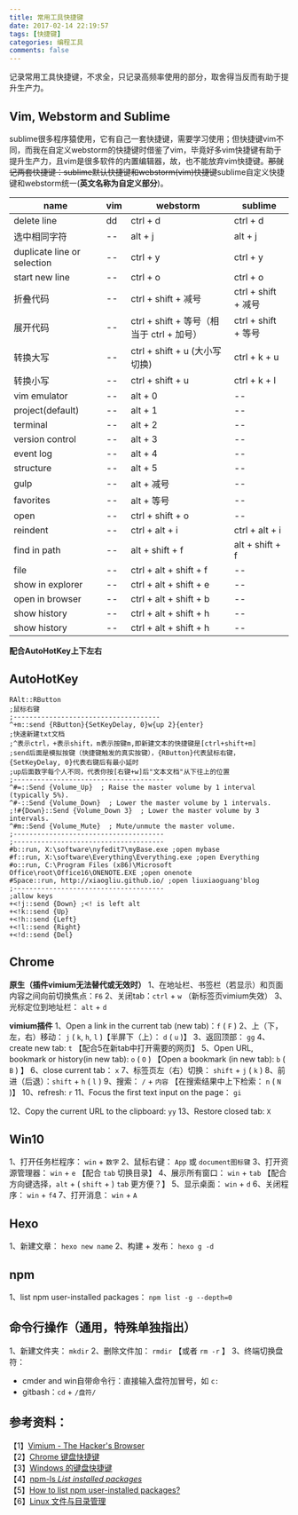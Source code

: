 ```yaml
---
title: 常用工具快捷键
date: 2017-02-14 22:19:57
tags: [快捷键]
categories: 编程工具
comments: false
---
```

记录常用工具快捷键，不求全，只记录高频率使用的部分，取舍得当反而有助于提升生产力。

## Vim, Webstorm and Sublime
sublime很多程序猿使用，它有自己一套快捷键，需要学习使用；但快捷键vim不同，而我在自定义webstorm的快捷键时借鉴了vim，毕竟好多vim快捷键有助于提升生产力，且vim是很多软件的内置编辑器，故，也不能放弃vim快捷键。~~那就记两套快捷键：sublime默认快捷键和webstorm(vim)快捷键~~sublime自定义快捷键和webstorm统一(**英文名称为自定义部分**)。


| name | vim | webstorm | sublime |
| --- | --- | --- | --- |
| delete line | dd | ctrl + d | ctrl + d |
| 选中相同字符 | -- | alt + j | alt + j |
| duplicate line or selection | -- | ctrl + y | ctrl + y |
| start new line | -- | ctrl + o | ctrl + o |
| 折叠代码 | -- | ctrl + shift + 减号 | ctrl + shift + 减号 |
| 展开代码 | -- | ctrl + shift + 等号（相当于 ctrl + 加号） | ctrl + shift + 等号 |
| 转换大写 | -- |ctrl + shift + u (大小写切换) | ctrl + k + u |
| 转换小写 | -- | ctrl + shift + u | ctrl + k + l |
| vim emulator | -- | alt + 0 | -- |
| project(default) | -- | alt + 1 | -- |
| terminal | -- | alt + 2 | -- |
| version control | -- | alt + 3 | -- |
| event log | -- | alt + 4 | -- |
| structure | -- | alt + 5 | -- |
| gulp | -- | alt + 减号 | -- |
| favorites | -- | alt + 等号 | -- |
| open | -- | ctrl + shift + o | -- |
| reindent | -- | ctrl + alt + i | ctrl + alt + i |
| find in path | -- | alt + shift + f | alt + shift + f |
| file | -- | ctrl + alt + shift + f | -- |
| show in explorer | -- | ctrl + alt + shift + e | -- |
| open in browser | -- | ctrl + alt + shift + b | -- |
| show history | -- | ctrl + alt + shift + h | -- |
| show history | -- | ctrl + alt + shift + h | -- |

**配合AutoHotKey上下左右**

## AutoHotKey
```
RAlt::RButton
;鼠标右键
;-------------------------------------
^+m::send {RButton}{SetKeyDelay, 0}w{up 2}{enter}
;快速新建txt文档
;^表示ctrl，+表示shift，m表示按键m,即新建文本的快捷键是[ctrl+shift+m]
;send后面是模拟按键（快捷键触发的真实按键），{RButton}代表鼠标右键，{SetKeyDelay, 0}代表右键后有最小延时
;up后面数字每个人不同，代表你按[右键+w]后"文本文档"从下往上的位置
;--------------------------------------
^#=::Send {Volume_Up}  ; Raise the master volume by 1 interval (typically 5%).
^#-::Send {Volume_Down}  ; Lower the master volume by 1 intervals.
;!#{Down}::Send {Volume_Down 3}  ; Lower the master volume by 3 intervals.
^#m::Send {Volume_Mute}  ; Mute/unmute the master volume.
;--------------------------------------
;--------------------------------------
#b::run, X:\software\nyfedit7\myBase.exe ;open mybase
#f::run, X:\software\Everything\Everything.exe ;open Everything
#o::run, C:\Program Files (x86)\Microsoft Office\root\Office16\ONENOTE.EXE ;open onenote
#Space::run, http://xiaogliu.github.io/ ;open liuxiaoguang'blog
;--------------------------------------
;allow keys
+<!j::send {Down} ;<! is left alt
+<!k::send {Up}
+<!h::send {Left}
+<!l::send {Right}
+<!d::send {Del}
```
## Chrome
**原生（插件vimium无法替代或无效时）**
1、在地址栏、书签栏（若显示）和页面内容之间向前切换焦点：`F6`
2、关闭tab：`ctrl` + `w` （新标签页vimium失效）
3、光标定位到地址栏： `alt` + `d`

**vimium插件**
1、Open a link in the current tab (new tab)：`f` ( `F` )
2、上（下，左，右）移动： `j` ( `k`, `h`, `l` )【半屏下（上）： `d` ( `u` )】
3、返回顶部： `gg`
4、create new tab: `t` 【配合5在新tab中打开需要的网页】
5、Open URL, bookmark or history(in new tab): `o` ( `O` ) 【Open a bookmark (in new tab): `b` ( `B` ) 】
6、close current tab： `x`
7、标签页左（右）切换： `shift` + `j` ( `k` )
8、前进（后退）：`shift` + `h` ( `l` )
9、搜索： `/` + `内容` 【在搜索结果中上下检索： `n` ( `N` )】
10、refresh: `r`
11、Focus the first text input on the page： `gi`
<!-- more -->
12、Copy the current URL to the clipboard: `yy`
13、Restore closed tab: `X`

## Win10
1、打开任务栏程序： `win` + `数字`
2、鼠标右键： `App` 或 `document图标键`
3、打开资源管理器： `win` + `e` 【配合 `tab` 切换目录】
4、展示所有窗口： `win` + `tab` 【配合方向键选择，`alt` + ( `shift` + ) `tab` 更方便？】
5、显示桌面： `win` + `d`
6、关闭程序： `win` + `f4`
7、打开消息： `win` + `A`

## Hexo
1、新建文章： `hexo new name`
2、构建 + 发布： `hexo g -d`

## npm
1、list npm user-installed packages： `npm list -g --depth=0`

## 命令行操作（通用，特殊单独指出）
1、新建文件夹： `mkdir`
2、删除文件加： `rmdir` 【或者 `rm -r` 】
3、终端切换盘符：
  - cmder and win自带命令行：直接输入盘符加冒号，如 `c:`
  - gitbash：`cd` + `/盘符/`

## 参考资料：
【1】[Vimium - The Hacker's Browser](https://github.com/philc/vimium#keyboard-bindings)   
【2】[Chrome 键盘快捷键](https://support.google.com/chrome/answer/157179?hl=zh-Hans)   
【3】[Windows 的键盘快捷键](https://support.microsoft.com/zh-cn/help/126449/keyboard-shortcuts-for-windows)   
【4】[npm-ls _List installed packages_](https://docs.npmjs.com/cli/ls)   
【5】[How to list npm user-installed packages?](http://stackoverflow.com/questions/17937960/how-to-list-npm-user-installed-packages)   
【6】[Linux 文件与目录管理](http://www.w3cschool.cn/linux/linux-file-content-manage.html)